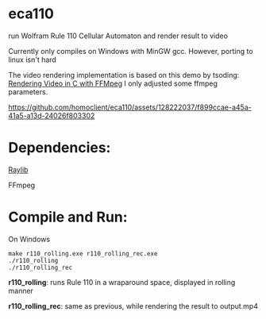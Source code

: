 # eca110
run Wolfram Rule 110 Cellular Automaton and render result to video

Currently only compiles on Windows with MinGW gcc. However, porting to linux isn't hard

The video rendering implementation is based on this demo by tsoding: [Rendering Video in C with FFMpeg](https://github.com/tsoding/rendering-video-in-c-with-ffmpeg/)
I only adjusted some ffmpeg parameters.


https://github.com/homoclient/eca110/assets/128222037/f899ccae-a45a-41a5-a13d-24026f803302


# Dependencies:

[Raylib](https://github.com/raysan5/raylib)

FFmpeg

# Compile and Run:

On Windows

``` shell
make r110_rolling.exe r110_rolling_rec.exe
./r110_rolling
./r110_rolling_rec
```

**r110_rolling**: runs Rule 110 in a wraparound space, displayed in rolling manner

**r110_rolling_rec**: same as previous, while rendering the result to output.mp4
